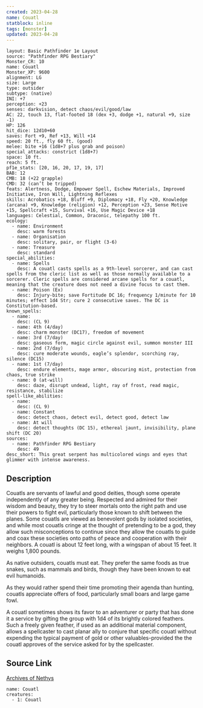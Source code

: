 ```yaml
---
created: 2023-04-28
name: Couatl
statblock: inline
tags: [monster]
updated: 2023-04-28
---
```

```statblock
layout: Basic Pathfinder 1e Layout
source: "Pathfinder RPG Bestiary"
Monster_CR: 10
name: Couatl
Monster_XP: 9600
alignment: LG
size: Large
type: outsider
subtype: (native)
INI: +7
perception: +23
senses: darkvision, detect chaos/evil/good/law
AC: 22, touch 13, flat-footed 18 (dex +3, dodge +1, natural +9, size -1)
HP: 126
hit_dice: 12d10+60
saves: Fort +9, Ref +13, Will +14
speed: 20 ft., fly 60 ft. (good)
melee: bite +16 (1d8+7 plus grab and poison)
special_attacks: constrict (1d8+7)
space: 10 ft.
reach: 5 ft.
pf1e_stats: [20, 16, 20, 17, 19, 17]
BAB: 12
CMB: 18 (+22 grapple)
CMD: 32 (can’t be tripped)
feats: Alertness, Dodge, Empower Spell, Eschew Materials, Improved Initiative, Iron Will, Lightning Reflexes
skills: Acrobatics +18, Bluff +9, Diplomacy +18, Fly +20, Knowledge (arcana) +9, Knowledge (religion) +12, Perception +23, Sense Motive +15, Spellcraft +15, Survival +16, Use Magic Device +18
languages: Celestial, Common, Draconic, telepathy 100 ft.
ecology:
  - name: Environment
    desc: warm forests
  - name: Organisation
    desc: solitary, pair, or flight (3-6)
  - name: Treasure
    desc: standard
special_abilities:
  - name: Spells
    desc: A couatl casts spells as a 9th-level sorcerer, and can cast spells from the cleric list as well as those normally available to a sorcerer. Cleric spells are considered arcane spells for a couatl, meaning that the creature does not need a divine focus to cast them.
  - name: Poison (Ex)
    desc: Injury-bite; save Fortitude DC 16; frequency 1/minute for 10 minutes; effect 1d4 Str; cure 2 consecutive saves. The DC is Constitution-based.
known_spells:
  - name:
    desc: (CL 9)
  - name: 4th (4/day)
    desc: charm monster (DC17), freedom of movement
  - name: 3rd (7/day)
    desc: gaseous form, magic circle against evil, summon monster III
  - name: 2nd (7/day)
    desc: cure moderate wounds, eagle’s splendor, scorching ray, silence (DC15)
  - name: 1st (7/day)
    desc: endure elements, mage armor, obscuring mist, protection from chaos, true strike
  - name: 0 (at-will)
    desc: daze, disrupt undead, light, ray of frost, read magic, resistance, stabilize
spell-like_abilities:
  - name:
    desc: (CL 9)
  - name: Constant
    desc: detect chaos, detect evil, detect good, detect law
  - name: At will
    desc: detect thoughts (DC 15), ethereal jaunt, invisibility, plane shift (DC 20)
sources:
  - name: Pathfinder RPG Bestiary
    desc: 49
desc_short: This great serpent has multicolored wings and eyes that glimmer with intense awareness.
```
## Description
Couatls are servants of lawful and good deities, though some operate independently of any greater being. Respected and admired for their wisdom and beauty, they try to steer mortals onto the right path and use their powers to fight evil, particularly those known to shift between the planes. Some couatls are viewed as benevolent gods by isolated societies, and while most couatls cringe at the thought of pretending to be a god, they allow such misconceptions to continue since they allow the couatls to guide and coax these societies onto paths of peace and cooperation with their neighbors. A couatl is about 12 feet long, with a wingspan of about 15 feet. It weighs 1,800 pounds.

As native outsiders, couatls must eat. They prefer the same foods as true snakes, such as mammals and birds, though they have been known to eat evil humanoids.

As they would rather spend their time promoting their agenda than hunting, couatls appreciate offers of food, particularly small boars and large game fowl.

A couatl sometimes shows its favor to an adventurer or party that has done it a service by gifting the group with 1d4 of its brightly colored feathers. Such a freely given feather, if used as an additional material component, allows a spellcaster to cast planar ally to conjure that specific couatl without expending the typical payment of gold or other valuables-provided the the couatl approves of the service asked for by the spellcaster.
## Source Link
[Archives of Nethys](https://aonprd.com/MonsterDisplay.aspx?ItemName=Couatl)
```encounter-table
name: Couatl
creatures:
  - 1: Couatl
```
